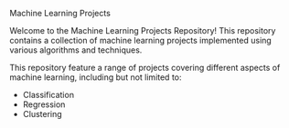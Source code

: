 Machine Learning Projects

Welcome to the Machine Learning Projects Repository! This repository contains a collection of machine learning projects implemented using various algorithms and techniques.

This repository feature a range of projects covering different aspects of machine learning, including but not limited to:

- Classification
- Regression
- Clustering
